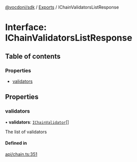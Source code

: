 [@vocdoni/sdk](/sdk) / [Exports](../modules.md) / IChainValidatorsListResponse

# Interface: IChainValidatorsListResponse

## Table of contents

### Properties

- [validators](IChainValidatorsListResponse.md#validators)

## Properties

### validators

• **validators**: [`IChainValidator`](IChainValidator.md)[]

The list of validators

#### Defined in

[api/chain.ts:351](https://github.com/vocdoni/vocdoni-sdk/blob/0a4464c/src/api/chain.ts#L351)
